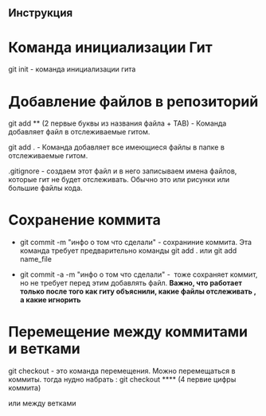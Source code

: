 ## Инструкция

# Команда инициализации Гит
git init - команда инициализации гита 

# Добавление файлов в репозиторий  
git add ** (2 первые буквы из названия файла + TAB) - Команда добавляет файл в отслеживаемые гитом. 

git add .   - Команда добавляет все имеющиеся файлы в папке в отслеживаемые гитом. 

.gitignore - создаем этот файл и в него записываем имена файлов, которые гит не будет отслеживать. Обычно это или рисунки или большие файлы кода. 

# Сохранение коммита 
* git commit -m "инфо о том что сделали" - сохраниние коммита.  Эта команда требует предварительно команды git add .   или git add name_file 

* git commit -a -m "инфо о том что сделали" -  тоже сохраняет коммит, но не требует перед этим добавлять файл.  **Важно, что работает только после того как гиту объяснили, какие файлы отслеживать , а какие игнорить**

# Перемещение между коммитами и ветками
git checkout - это команда перемещения. 
Можно перемещаться в коммиты.  тогда нудно набрать : git checkout ****  (4 первие цифры коммита)

или между ветками
